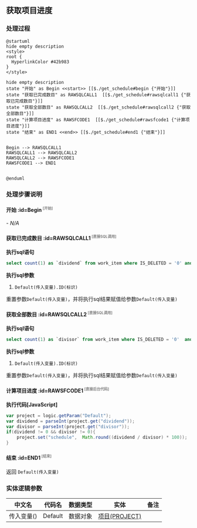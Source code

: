 ## 获取项目进度 <!-- {docsify-ignore-all} -->

   

### 处理过程

```plantuml
@startuml
hide empty description
<style>
root {
  HyperlinkColor #42b983
}
</style>

hide empty description
state "开始" as Begin <<start>> [[$./get_schedule#begin {"开始"}]]
state "获取已完成数目" as RAWSQLCALL1  [[$./get_schedule#rawsqlcall1 {"获取已完成数目"}]]
state "获取全部数目" as RAWSQLCALL2  [[$./get_schedule#rawsqlcall2 {"获取全部数目"}]]
state "计算项目进度" as RAWSFCODE1  [[$./get_schedule#rawsfcode1 {"计算项目进度"}]]
state "结束" as END1 <<end>> [[$./get_schedule#end1 {"结束"}]]


Begin --> RAWSQLCALL1
RAWSQLCALL1 --> RAWSQLCALL2
RAWSQLCALL2 --> RAWSFCODE1
RAWSFCODE1 --> END1


@enduml
```


### 处理步骤说明

#### 开始 :id=Begin<sup class="footnote-symbol"> <font color=gray size=1>[开始]</font></sup>



*- N/A*
#### 获取已完成数目 :id=RAWSQLCALL1<sup class="footnote-symbol"> <font color=gray size=1>[直接SQL调用]</font></sup>



<p class="panel-title"><b>执行sql语句</b></p>

```sql
select count(1) as `dividend` from work_item where IS_DELETED = '0' and `STATE` = '40' and PROJECT_ID = ?
```

<p class="panel-title"><b>执行sql参数</b></p>

1. `Default(传入变量).ID(标识)`

重置参数`Default(传入变量)`，并将执行sql结果赋值给参数`Default(传入变量)`

#### 获取全部数目 :id=RAWSQLCALL2<sup class="footnote-symbol"> <font color=gray size=1>[直接SQL调用]</font></sup>



<p class="panel-title"><b>执行sql语句</b></p>

```sql
select count(1) as `divisor` from work_item where IS_DELETED = '0'  and PROJECT_ID = ?
```

<p class="panel-title"><b>执行sql参数</b></p>

1. `Default(传入变量).ID(标识)`

重置参数`Default(传入变量)`，并将执行sql结果赋值给参数`Default(传入变量)`

#### 计算项目进度 :id=RAWSFCODE1<sup class="footnote-symbol"> <font color=gray size=1>[直接后台代码]</font></sup>



<p class="panel-title"><b>执行代码[JavaScript]</b></p>

```groovy
var project = logic.getParam("Default");
var dividend = parseInt(project.get("dividend"));
var divisor = parseInt(project.get("divisor"));
if(dividend != 0 && divisor != 0){
    project.set("schedule",  Math.round((dividend / divisor) * 100));
}
```

#### 结束 :id=END1<sup class="footnote-symbol"> <font color=gray size=1>[结束]</font></sup>



返回 `Default(传入变量)`



### 实体逻辑参数

|    中文名   |    代码名    |  数据类型    |  实体   |备注 |
| --------| --------| -------- | -------- | --------   |
|传入变量(<i class="fa fa-check"/></i>)|Default|数据对象|[项目(PROJECT)](module/ProjMgmt/Project.md)||
